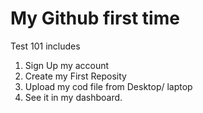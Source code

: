 # My Github first time

Test 101 includes
1. Sign Up my account
2. Create my First Reposity
3. Upload my cod file from Desktop/ laptop
4. See it in my dashboard.

